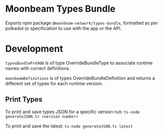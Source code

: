 # Moonbeam Types Bundle

Exports npm package `@moonbeam-network/types-bundle`, formatted as per polkadot-js specification to use
with the app or the API.

# Development

`typesBundlePre900` is of type OverrideBundleType to associate runtime names with correct definitions.

`moonbeamDefinitions` is of types OverrideBundleDefinition and returns a different set of types for
each runtime version.

## Print Types

To print and save types JSON for a specific version run:
`ts-node generateJSON.ts <version number>`

To print and save the latest:
`ts-node generateJSON.ts latest`
